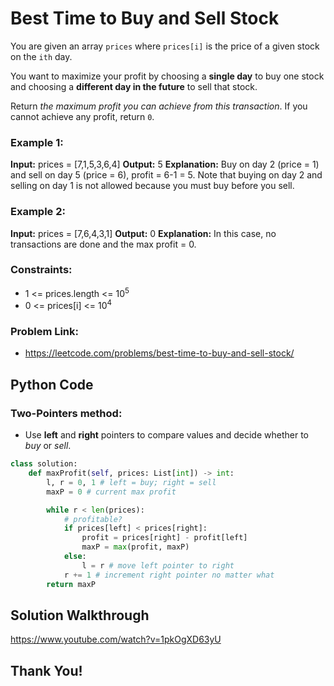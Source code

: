 # Best Time to Buy and Sell Stock

You are given an array  `prices`  where  `prices[i]`  is the price of a given stock on the  `ith`  day.

You want to maximize your profit by choosing a  **single day**  to buy one stock and choosing a  **different day in the future**  to sell that stock.

Return  _the maximum profit you can achieve from this transaction_. If you cannot achieve any profit, return  `0`.


### Example 1: 

**Input:** prices = [7,1,5,3,6,4]
**Output:** 5
**Explanation:** Buy on day 2 (price = 1) and sell on day 5 (price = 6), profit = 6-1 = 5.
Note that buying on day 2 and selling on day 1 is not allowed because you must buy before you sell.

### Example 2:

**Input:** prices = [7,6,4,3,1]
**Output:** 0
**Explanation:** In this case, no transactions are done and the max profit = 0.

### **Constraints:**

-   1 <= prices.length <= 10<sup>5</sup>
-   0 <= prices[i] <= 10<sup>4</sup>

### Problem Link:
- https://leetcode.com/problems/best-time-to-buy-and-sell-stock/

## Python Code
### Two-Pointers method:
- Use **left** and **right** pointers to compare values and decide whether to _buy_ or _sell_.

```python
class solution:
	def maxProfit(self, prices: List[int]) -> int:
		l, r = 0, 1 # left = buy; right = sell
		maxP = 0 # current max profit

		while r < len(prices):
			# profitable?
			if prices[left] < prices[right]:
				profit = prices[right] - profit[left]
				maxP = max(profit, maxP)
			else:
				l = r # move left pointer to right
			r += 1 # increment right pointer no matter what
		return maxP
```

## Solution Walkthrough

https://www.youtube.com/watch?v=1pkOgXD63yU

##
## Thank You!
